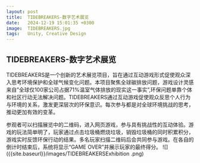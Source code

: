 ```yaml
---
layout: post
title:  TIDEBREAKERS-数字艺术展览
date:   2024-12-19 15:01:35 +0300
image:  TIDEBREAKERS.jpg
tags:   Unity, Creative Design
---
```

## TIDEBREAKERS-数字艺术展览
TIDEBREAKERS是一个创新的艺术展览项目，旨在通过互动游戏形式促使观众深入思考环境保护和全球气候变化问题。本项目聚焦全球碳排放问题，游戏设计灵感来自”全球仅100家公司占据71%温室气体排放的现实这一事实”,环保问题单靠个体和社区行动无法解决问题。TIDEBREAKERS通过互动游戏促使观众反思个人行为与环境的关系，激发更深层次的环保意识。每次参与都是对全球环境挑战的思考，推动更加有效的变革。

参观者可以扫描展览中的二维码，进入网页游戏，参与具有挑战性的互动体验。游戏的玩法简单明了，玩家通过点击垃圾桶燃烧垃圾，销毁垃圾桶的同时积累积分，游戏实时反馈环保行动的结果。多名玩家扫描二维码后会共同参与游戏。在各自的倒计时结束后，系统将显示“GAME OVER”并展示玩家的最终得分。
![]({{site.baseurl}}/images/TIDEBREAKERSExhibition .png)
<div style="position: relative; padding-bottom: 56.25%; height: 0; overflow: hidden; max-width: 100%; width: 100%; margin: 20px 0;">

</div>



